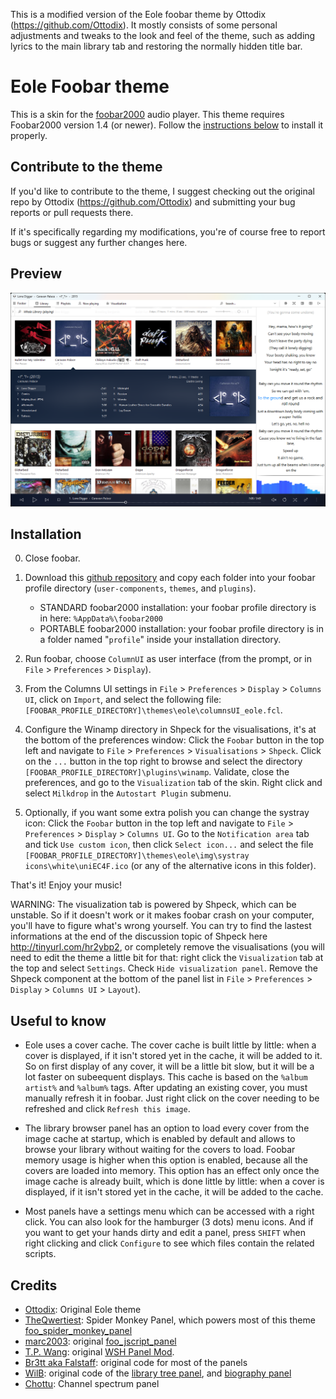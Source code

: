 This is a modified version of the Eole foobar theme by Ottodix (https://github.com/Ottodix). It mostly consists of some personal adjustments and tweaks to the look and feel of the theme, such as adding lyrics to the main library tab and restoring the normally hidden title bar.

# Eole Foobar theme

This is a skin for the [foobar2000](https://www.foobar2000.org) audio player.
This theme requires Foobar2000 version 1.4 (or newer).
Follow the [instructions below](https://github.com/Timmyfox/Eole-foobar-theme#installation) to install it properly.

## Contribute to the theme

If you'd like to contribute to the theme, I suggest checking out the original repo by Ottodix (https://github.com/Ottodix) and submitting your bug reports or pull requests there.

If it's specifically regarding my modifications, you're of course free to report bugs or suggest any further changes here.

## Preview

![An image displaying a previews of the theme](https://raw.githubusercontent.com/Timmyfox/Eole-foobar-theme/master/preview.png)

## Installation

0. Close foobar.

1. Download this [github repository](https://github.com/Ottodix/Eole-foobar-theme/zipball/master/) and copy each folder into your foobar profile directory (`user-components`, `themes`, and `plugins`).
   - STANDARD foobar2000 installation: your foobar profile directory is in here: `%AppData%\foobar2000`
   - PORTABLE foobar2000 installation: your foobar profile directory is in a folder named "`profile`" inside your installation directory.

2. Run foobar, choose `ColumnUI` as user interface (from the prompt, or in `File` > `Preferences` > `Display`).

3. From the Columns UI settings in `File` > `Preferences` > `Display` > `Columns UI`, click on `Import`, and select the following file: `[FOOBAR_PROFILE_DIRECTORY]\themes\eole\columnsUI_eole.fcl`.

4. Configure the Winamp directory in Shpeck for the visualisations, it's at the bottom of the preferences window: Click the `Foobar` button in the top left and navigate to `File` > `Preferences` > `Visualisations` > `Shpeck`. Click on the `...` button in the top right to browse and select the directory `[FOOBAR_PROFILE_DIRECTORY]\plugins\winamp`. Validate, close the preferences, and go to the `Visualization` tab of the skin. Right click and select `Milkdrop` in the `Autostart Plugin` submenu.

5. Optionally, if you want some extra polish you can change the systray icon: Click the `Foobar` button in the top left and navigate to `File` > `Preferences` > `Display` > `Columns UI`. Go to the `Notification area` tab and tick `Use custom icon`, then click `Select icon...` and select the file `[FOOBAR_PROFILE_DIRECTORY]\themes\eole\img\systray icons\white\uniEC4F.ico` (or any of the alternative icons in this folder).

That's it! Enjoy your music!

WARNING: The visualization tab is powered by Shpeck, which can be unstable. So if it doesn't work or it makes foobar crash on your computer, you'll have to figure what's wrong yourself. You can try to find the lastest informations at the end of the discussion topic of Shpeck here http://tinyurl.com/hr2ybp2, or completely remove the visualisations (you will need to edit the theme a little bit for that: right click the `Visualization` tab at the top and select `Settings`. Check `Hide visualization panel`. Remove the Shpeck component at the bottom of the panel list in `File` > `Preferences` > `Display` > `Columns UI` > `Layout`).

## Useful to know

- Eole uses a cover cache. The cover cache is built little by little: when a cover is displayed, if it isn't stored yet in the cache, it will be added to it. So on first display of any cover, it will be a little bit slow, but it will be a lot faster on subeequent displays. This cache is based on the `%album artist%` and `%album%` tags. After updating an existing cover, you must manually refresh it in foobar. Just right click on the cover needing to be refreshed and click `Refresh this image`.

- The library browser panel has an option to load every cover from the image cache at startup, which is enabled by default and allows to browse your library without waiting for the covers to load. Foobar memory usage is higher when this option is enabled, because all the covers are loaded into memory. This option has an effect only once the image cache is already built, which is done little by little: when a cover is displayed, if it isn't stored yet in the cache, it will be added to the cache.

- Most panels have a settings menu which can be accessed with a right click. You can also look for the hamburger (3 dots) menu icons. And if you want to get your hands dirty and edit a panel, press `SHIFT` when right clicking and click `Configure` to see which files contain the related scripts.

## Credits
- [Ottodix](https://github.com/Ottodix): Original Eole theme
- [TheQwertiest](https://github.com/TheQwertiest): Spider Monkey Panel, which powers most of this theme [foo_spider_monkey_panel](https://github.com/TheQwertiest/foo_spider_monkey_panel)
- [marc2003](https://github.com/marc2k3): original [foo_jscript_panel](https://github.com/marc2k3/foo_jscript_panel)
- [T.P. Wang](https://hydrogenaud.io/index.php?action=profile;u=44175): original [WSH Panel Mod](https://code.google.com/archive/p/foo-wsh-panel-mod).
- [Br3tt aka Falstaff](https://www.deviantart.com/br3tt): original code for most of the panels
- [WilB](https://github.com/Wil-B): original code of the [library tree panel](https://github.com/Wil-B/Library-Tree), and [biography panel](https://github.com/Wil-B/Biography)
- [Chottu](http://foo2k.chottu.net/): Channel spectrum panel
